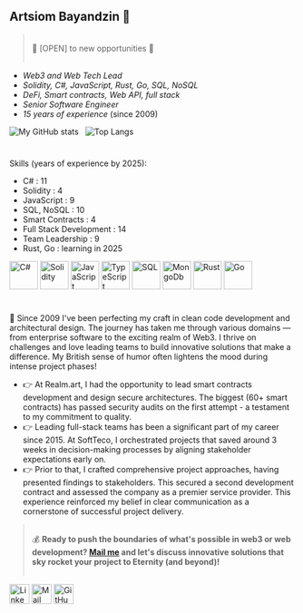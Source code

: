 ## Artsiom Bayandzin 🚀

> <br/> 🧨 [OPEN] to new opportunities 🧨 <br /> &nbsp;

- *Web3 and Web Tech Lead*
- *Solidity, C#, JavaScript, Rust, Go, SQL, NoSQL*
- *DeFi, Smart contracts, Web API, full stack*
- *Senior Software Engineer*
- *15 years of experience* (since 2009)

![My GitHub stats](https://github-readme-stats-private-five.vercel.app/api?username=artem-bayandin&show_icons=true&show=prs_merged_percentage&theme=gruvbox&rank_icon=github&include_all_commits=true&hide=issues,contribs&exclude_repo=github-readme-stats,github-readme-stats-private,anuraghazra.github.io)&nbsp;&nbsp;&nbsp;![Top Langs](https://github-readme-stats-private-five.vercel.app/api/top-langs/?username=artem-bayandin&layout=compact&exclude_repo=github-readme-stats,github-readme-stats-private,anuraghazra.github.io)

#

Skills (years of experience by 2025):
- C# : 11
- Solidity : 4
- JavaScript : 9
- SQL, NoSQL : 10
- Smart Contracts : 4
- Full Stack Development : 14
- Team Leadership : 9
- Rust, Go : learning in 2025

<img src="https://raw.githubusercontent.com/bablubambal/All_logo_and_pictures/1ac69ce5fbc389725f16f989fa53c62d6e1b4883/programming%20languages/c%23.svg" alt="C#" height="50" width="50" /> <img src="https://raw.githubusercontent.com/xandemon/developer-icons/refs/heads/main/icons/solidity.svg" alt="Solidity" height="50" width="50" /> <img src="https://raw.githubusercontent.com/bablubambal/All_logo_and_pictures/1ac69ce5fbc389725f16f989fa53c62d6e1b4883/programming%20languages/javascript.svg" alt="JavaScript" height="50" width="50" /> <img src="https://raw.githubusercontent.com/xandemon/developer-icons/refs/heads/main/icons/typescript.svg" alt="TypeScript" height="50" width="50" /> <img src="https://raw.githubusercontent.com/xandemon/developer-icons/refs/heads/main/icons/microsoft-sql-server.svg" alt="SQL" height="50" width="50" /> <img src="https://raw.githubusercontent.com/xandemon/developer-icons/refs/heads/main/icons/mongodb.svg" alt="MongoDb" height="50" width="50" /> <img src="https://raw.githubusercontent.com/bablubambal/All_logo_and_pictures/1ac69ce5fbc389725f16f989fa53c62d6e1b4883/programming%20languages/rust.svg" alt="Rust" height="50" width="50" /> <img src="https://raw.githubusercontent.com/bablubambal/All_logo_and_pictures/1ac69ce5fbc389725f16f989fa53c62d6e1b4883/programming%20languages/go.svg" alt="Go" height="50" width="50" />

#

🤌 Since 2009 I've been perfecting my craft in clean code development and architectural design. The journey has taken me through various domains — from enterprise software to the exciting realm of Web3. I thrive on challenges and love leading teams to build innovative solutions that make a difference. My British sense of humor often lightens the mood during intense project phases!

- 👉 At Realm.art, I had the opportunity to lead smart contracts development and design secure architectures. The biggest (60+ smart contracts) has passed security audits on the first attempt - a testament to my commitment to quality.
- 👉 Leading full-stack teams has been a significant part of my career since 2015. At SoftTeco, I orchestrated projects that saved around 3 weeks in decision-making processes by aligning stakeholder expectations early on.
- 👉 Prior to that, I crafted comprehensive project approaches, having presented findings to stakeholders. This secured a second development contract and assessed the company as a premier service provider. This experience reinforced my belief in clear communication as a cornerstone of successful project delivery.

> <br /> 💰 **Ready to push the boundaries of what's possible in web3 or web development? [Mail me][mail-to] and let's discuss innovative solutions that sky rocket your project to Eternity (and beyond)! <br /> &nbsp;**

[<img src="https://raw.githubusercontent.com/bablubambal/All_logo_and_pictures/refs/heads/main/social%20icons/linkedin.svg" alt="LinkedIn" height="35" width="35" />][linkedin]
[<img src="https://raw.githubusercontent.com/bablubambal/All_logo_and_pictures/refs/heads/main/social%20icons/email.svg" alt="Mail To" height="35" width="35" />][mail-to]
[<img src="https://raw.githubusercontent.com/bablubambal/All_logo_and_pictures/refs/heads/main/social%20icons/github.svg" alt="GitHub" height="35" width="35" />][github]




[github]: https://github.com/artem-bayandin
[book-a-call]: https://calendly.com/bayandin-artem/30min
[linkedin]: https://www.linkedin.com/in/artembayandin/
[mail-to]: mailto:bayandin.artem.official@gmail.com
[dev-icons-1]: https://github.com/xandemon/developer-icons
[dev-icons-2]: https://github.com/bablubambal/All_logo_and_pictures